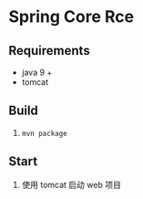 # Spring Core Rce


## Requirements

- java 9 +
- tomcat

## Build

1. `mvn package`


## Start

1. 使用 tomcat 启动 web 项目